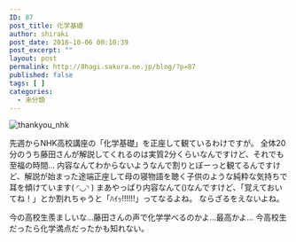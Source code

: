 ```yaml
---
ID: 87
post_title: 化学基礎
author: shiraki
post_date: 2016-10-06 00:10:39
post_excerpt: ""
layout: post
permalink: http://8hagi.sakura.ne.jp/blog/?p=87
published: false
tags: [ ]
categories:
  - 未分類
---
```

![thankyou_nhk](http://8hagi.sakura.ne.jp/blog/wp-content/uploads/2016/10/nhk.jpg)

先週からNHK高校講座の「化学基礎」を正座して観ているわけですが。
全体20分のうち藤田さんが解説してくれるのは実質2分くらいなんですけど、それでも至福の時間…
内容なんてわからないようなんで割りとぼーっと観てるんですけど、解説が始まった途端正座して母の寝物語を聴く子供のような純粋な気持ちで耳を傾けています( ◜◡◝ )
まあやっぱり内容なんて()なんですけど、「覚えておいてね！」とか割れちゃうと「ﾊｲｯ!!!!!!」ってなるよね。
ならざるをえないよね。

今の高校生羨ましいな…藤田さんの声で化学学べるのかよ…最高かよ…
今高校生だったら化学満点だったかも知れない。